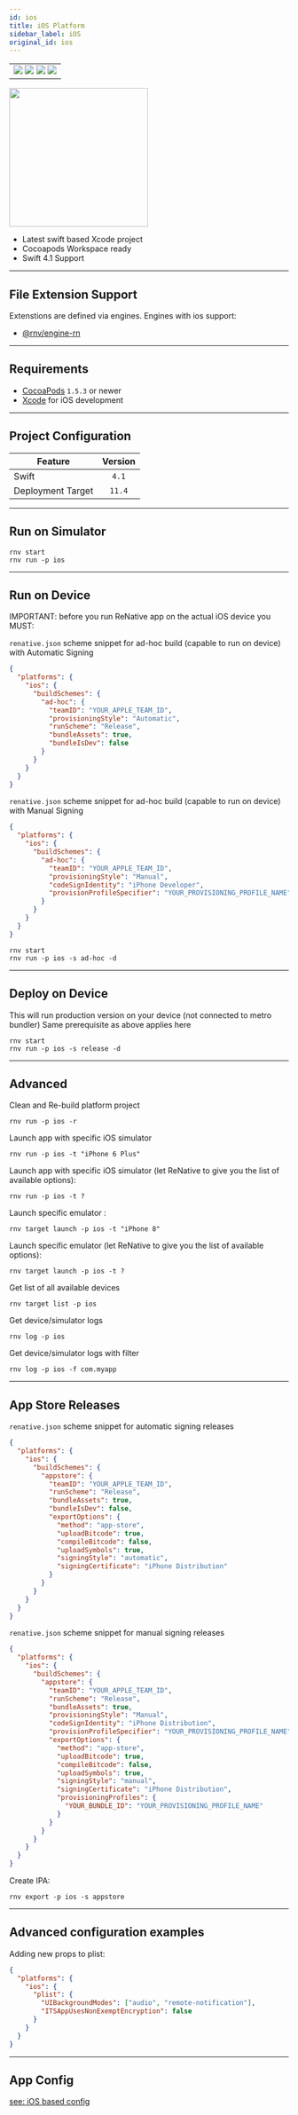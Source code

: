 ```yaml
---
id: ios
title: iOS Platform
sidebar_label: iOS
original_id: ios
---
```


<table>
  <tr>
  <td>
    <img src="https://img.shields.io/badge/Mac-yes-brightgreen.svg" />
    <img src="https://img.shields.io/badge/Windows-n/a-lightgrey.svg" />
    <img src="https://img.shields.io/badge/Linux-n/a-lightgrey.svg" />
    <img src="https://img.shields.io/badge/HostMode-n/a-lightgrey.svg" />
  </td>
  </tr>
</table>

<img className="platform-image" src="/img/rnv_ios.gif" height="250"/>


- Latest swift based Xcode project
- Cocoapods Workspace ready
- Swift 4.1 Support

---
## File Extension Support

<!--EXTENSION_SUPPORT_START-->

Extenstions are defined via engines. Engines with ios support: 
- [@rnv/engine-rn](../engines/engine-rn#extensions)

<!--EXTENSION_SUPPORT_END-->

---
## Requirements

- [CocoaPods](https://cocoapods.org) `1.5.3` or newer
- [Xcode](https://developer.apple.com/xcode/) for iOS development

---
## Project Configuration

| Feature           | Version |
| ----------------- | :-----: |
| Swift             |  `4.1`  |
| Deployment Target | `11.4`  |

---
## Run on Simulator

```
rnv start
rnv run -p ios
```

---
## Run on Device

IMPORTANT: before you run ReNative app on the actual iOS device you MUST:

`renative.json` scheme snippet for ad-hoc build (capable to run on device) with Automatic Signing

```json
{
  "platforms": {
    "ios": {
      "buildSchemes": {
        "ad-hoc": {
          "teamID": "YOUR_APPLE_TEAM_ID",
          "provisioningStyle": "Automatic",
          "runScheme": "Release",
          "bundleAssets": true,
          "bundleIsDev": false
        }
      }
    }
  }
}
```

`renative.json` scheme snippet for ad-hoc build (capable to run on device) with Manual Signing

```json
{
  "platforms": {
    "ios": {
      "buildSchemes": {
        "ad-hoc": {
          "teamID": "YOUR_APPLE_TEAM_ID",
          "provisioningStyle": "Manual",
          "codeSignIdentity": "iPhone Developer",
          "provisionProfileSpecifier": "YOUR_PROVISIONING_PROFILE_NAME"
        }
      }
    }
  }
}
```

```
rnv start
rnv run -p ios -s ad-hoc -d
```

---
## Deploy on Device

This will run production version on your device (not connected to metro bundler)
Same prerequisite as above applies here

```
rnv start
rnv run -p ios -s release -d
```

---
## Advanced

Clean and Re-build platform project

```
rnv run -p ios -r
```

Launch app with specific iOS simulator

```
rnv run -p ios -t "iPhone 6 Plus"
```

Launch app with specific iOS simulator (let ReNative to give you the list of available options):

```
rnv run -p ios -t ?
```

Launch specific emulator :

```
rnv target launch -p ios -t "iPhone 8"
```

Launch specific emulator (let ReNative to give you the list of available options):

```
rnv target launch -p ios -t ?
```

Get list of all available devices

```
rnv target list -p ios
```

Get device/simulator logs

```
rnv log -p ios
```

Get device/simulator logs with filter

```
rnv log -p ios -f com.myapp
```

---
## App Store Releases

`renative.json` scheme snippet for automatic signing releases

```json
{
  "platforms": {
    "ios": {
      "buildSchemes": {
        "appstore": {
          "teamID": "YOUR_APPLE_TEAM_ID",
          "runScheme": "Release",
          "bundleAssets": true,
          "bundleIsDev": false,
          "exportOptions": {
            "method": "app-store",
            "uploadBitcode": true,
            "compileBitcode": false,
            "uploadSymbols": true,
            "signingStyle": "automatic",
            "signingCertificate": "iPhone Distribution"
          }
        }
      }
    }
  }
}
```

`renative.json` scheme snippet for manual signing releases

```json
{
  "platforms": {
    "ios": {
      "buildSchemes": {
        "appstore": {
          "teamID": "YOUR_APPLE_TEAM_ID",
          "runScheme": "Release",
          "bundleAssets": true,
          "provisioningStyle": "Manual",
          "codeSignIdentity": "iPhone Distribution",
          "provisionProfileSpecifier": "YOUR_PROVISIONING_PROFILE_NAME",
          "exportOptions": {
            "method": "app-store",
            "uploadBitcode": true,
            "compileBitcode": false,
            "uploadSymbols": true,
            "signingStyle": "manual",
            "signingCertificate": "iPhone Distribution",
            "provisioningProfiles": {
              "YOUR_BUNDLE_ID": "YOUR_PROVISIONING_PROFILE_NAME"
            }
          }
        }
      }
    }
  }
}
```

Create IPA:

```
rnv export -p ios -s appstore
```

---
## Advanced configuration examples

Adding new props to plist:

```json
{
  "platforms": {
    "ios": {
      "plist": {
        "UIBackgroundModes": ["audio", "remote-notification"],
        "ITSAppUsesNonExemptEncryption": false
      }
    }
  }
}
```

---
## App Config

[see: iOS based config](../api/schemas/rnv.project.md#ios-props)

